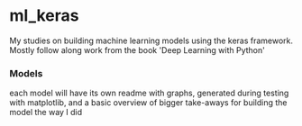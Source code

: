 <h1>ml_keras</h1>

My studies on building machine learning models using the keras framework. Mostly follow along work from the book 'Deep Learning with Python'

<h3>Models</h3>

each model will have its own readme with graphs, generated during testing with matplotlib, and a basic overview of bigger take-aways for building the model the way I did
